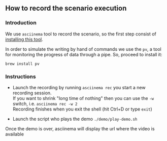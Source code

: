 ## How to record the scenario execution
### Introduction  
We use `asciinema` tool to record the scenario, so the first step consist of [installing this tool](https://asciinema.org/docs/getting-started).   
  
In order to simulate the writing by hand of commands we use the `pv`, a tool for monitoring the progress of data through a pipe. So, proceed to install it:  
```  
brew install pv  
```  
### Instructions
- Launch the recording by running `asciinema rec` you start a new recording session.  
If you want to shrink "long time of nothing" then you can use the `-w` switch, i.e. `asciinema rec -w 2`  
Recording finishes when you exit the shell (hit Ctrl+D or type `exit`)  
  
- Launch the script who plays the demo  `./demo/play-demo.sh  `
  
Once the demo is over, asciinema will display the url where the video is available